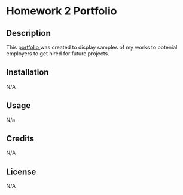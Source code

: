 # Homework 2 Portfolio

## Description

This <a href="https://parros.github.io/homework_2_portfolio/" target="_blank"> portfolio </a> was created to display samples of my works to potenial employers to get hired for future projects.

## Installation

N/A

## Usage

N/a

## Credits

N/A

## License

N/A
